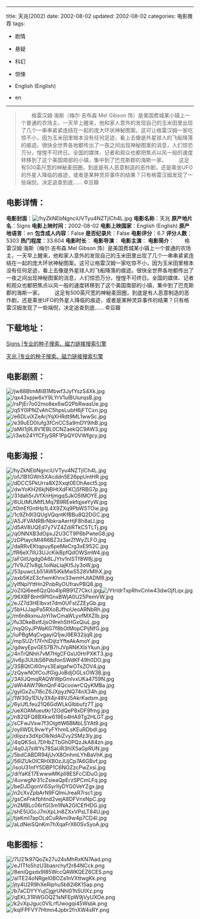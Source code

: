 
---
title: 天兆(2002)
date: 2002-08-02
updated: 2002-08-02
categories: 电影推荐
tags:
- 剧情
- 悬疑
- 科幻
- 惊悚

- English (English)
- en
---


> 　　格雷汉姆·海斯（梅尔·吉布森 Mel Gibson 饰）是美国费城某小镇上一个普通的农场主，一天早上醒来，他和家人意外的发现自己的玉米田里出现了几个一串串紧紧连结在一起的庞大环状神秘图案。这可让格雷汉姆一家吃惊不小，因为玉米田里根本没有任何足迹，看上去像是外星球人的飞船降落的痕迹。很快全世界各地都传出了一夜之间出现神秘图案的消息，人们惊恐万分，惶惶不可终日。全国的媒体、记者和观众也都把焦点以风一般的速度转移到了这个美国南部的小镇，集中到了巴克斯郡的海斯一家。 　　这足有500英尺宽的神秘麦田圈，到底是有人恶意制造的恶作剧，还是乘坐UFO的外星人降临的痕迹，或者是某种灵异事件的结果？只有格雷汉姆发现了一些端倪，决定追查到底...... ©豆瓣

## **电影详情**：

**电影封面**：<img src="https://image.tmdb.org/t/p/w200/hyZkNEbNgnciUVTyu4NZTjlCh4L.jpg" alt="/hyZkNEbNgnciUVTyu4NZTjlCh4L.jpg" title="/hyZkNEbNgnciUVTyu4NZTjlCh4L.jpg">
**电影名称**：天兆
**原产地片名**：Signs
**电影上映时间**：2002-08-02
**电影上映国家**：English (English)
**原产地语言**：en
**包含成人内容**：False
**是否纪录片**：False
**电影评分**：6.7
**评分人数**：5303
**热门程度**：33.604
**电影时长**：
**电影导演**：
**电影主演**：
**电影简介**：　　格雷汉姆·海斯（梅尔·吉布森 Mel Gibson 饰）是美国费城某小镇上一个普通的农场主，一天早上醒来，他和家人意外的发现自己的玉米田里出现了几个一串串紧紧连结在一起的庞大环状神秘图案。这可让格雷汉姆一家吃惊不小，因为玉米田里根本没有任何足迹，看上去像是外星球人的飞船降落的痕迹。很快全世界各地都传出了一夜之间出现神秘图案的消息，人们惊恐万分，惶惶不可终日。全国的媒体、记者和观众也都把焦点以风一般的速度转移到了这个美国南部的小镇，集中到了巴克斯郡的海斯一家。 　　这足有500英尺宽的神秘麦田圈，到底是有人恶意制造的恶作剧，还是乘坐UFO的外星人降临的痕迹，或者是某种灵异事件的结果？只有格雷汉姆发现了一些端倪，决定追查到底...... ©豆瓣

## **下载地址**：
[Signs |专业的种子搜索、磁力链接搜索引擎](https://movie.amd794.com:2083/?search=Signs&ordering=&mode=match_phrase&page_size=10&page=1)

[天兆 |专业的种子搜索、磁力链接搜索引擎](https://movie.amd794.com:2083/?search=%E5%A4%A9%E5%85%86&ordering=&mode=match_phrase&page_size=10&page=1)
 

## **电影剧照**：
<img src="https://image.tmdb.org/t/p/original/jw88BtmMliB1Mbwf3JyfYszS4Xk.jpg" alt="/jw88BtmMliB1Mbwf3JyfYszS4Xk.jpg" title="/jw88BtmMliB1Mbwf3JyfYszS4Xk.jpg"><img src="https://image.tmdb.org/t/p/original/qx43xpjw6xY9LYrV1uIBUiurqsB.jpg" alt="/qx43xpjw6xY9LYrV1uIBUiurqsB.jpg" title="/qx43xpjw6xY9LYrV1uIBUiurqsB.jpg"><img src="https://image.tmdb.org/t/p/original/rsPjEr7o02mo8ex6wD2PbRwasUe.jpg" alt="/rsPjEr7o02mo8ex6wD2PbRwasUe.jpg" title="/rsPjEr7o02mo8ex6wD2PbRwasUe.jpg"><img src="https://image.tmdb.org/t/p/original/q5Y0IPNZvAhC5hpsLubH6jFTCxn.jpg" alt="/q5Y0IPNZvAhC5hpsLubH6jFTCxn.jpg" title="/q5Y0IPNZvAhC5hpsLubH6jFTCxn.jpg"><img src="https://image.tmdb.org/t/p/original/e6DLviXZeArjYqXHRdt9ML1wwSc.jpg" alt="/e6DLviXZeArjYqXHRdt9ML1wwSc.jpg" title="/e6DLviXZeArjYqXHRdt9ML1wwSc.jpg"><img src="https://image.tmdb.org/t/p/original/e39uED0Iufg3fCnCCSa9mDY9ihB.jpg" alt="/e39uED0Iufg3fCnCCSa9mDY9ihB.jpg" title="/e39uED0Iufg3fCnCCSa9mDY9ihB.jpg"><img src="https://image.tmdb.org/t/p/original/aMiI1j9L8V1EBL0CNZaekQC9AW3.jpg" alt="/aMiI1j9L8V1EBL0CNZaekQC9AW3.jpg" title="/aMiI1j9L8V1EBL0CNZaekQC9AW3.jpg"><img src="https://image.tmdb.org/t/p/original/i3wb24YfCFjySRF1PpQY0VWfgcy.jpg" alt="/i3wb24YfCFjySRF1PpQY0VWfgcy.jpg" title="/i3wb24YfCFjySRF1PpQY0VWfgcy.jpg">

## **电影海报**：
<img src="https://image.tmdb.org/t/p/original/hyZkNEbNgnciUVTyu4NZTjlCh4L.jpg" alt="/hyZkNEbNgnciUVTyu4NZTjlCh4L.jpg" title="/hyZkNEbNgnciUVTyu4NZTjlCh4L.jpg"><img src="https://image.tmdb.org/t/p/original/ofJ1B1GWn5XAcddn5E26ppUntHR.jpg" alt="/ofJ1B1GWn5XAcddn5E26ppUntHR.jpg" title="/ofJ1B1GWn5XAcddn5E26ppUntHR.jpg"><img src="https://image.tmdb.org/t/p/original/dDCC5PkUrra8X2Xxqt0EOhAect5.jpg" alt="/dDCC5PkUrra8X2Xxqt0EOhAect5.jpg" title="/dDCC5PkUrra8X2Xxqt0EOhAect5.jpg"><img src="https://image.tmdb.org/t/p/original/dwYoKH26kjNBHtXdFKCj5fRBG7p.jpg" alt="/dwYoKH26kjNBHtXdFKCj5fRBG7p.jpg" title="/dwYoKH26kjNBHtXdFKCj5fRBG7p.jpg"><img src="https://image.tmdb.org/t/p/original/31dah5rJVfXnHjmgqSJkO5IMOYE.jpg" alt="/31dah5rJVfXnHjmgqSJkO5IMOYE.jpg" title="/31dah5rJVfXnHjmgqSJkO5IMOYE.jpg"><img src="https://image.tmdb.org/t/p/original/6ULtMUMtfLMq7B9REekfqjseYyW.jpg" alt="/6ULtMUMtfLMq7B9REekfqjseYyW.jpg" title="/6ULtMUMtfLMq7B9REekfqjseYyW.jpg"><img src="https://image.tmdb.org/t/p/original/t0mEfGntHp1L4X9ZXq9PbWSTOie.jpg" alt="/t0mEfGntHp1L4X9ZXq9PbWSTOie.jpg" title="/t0mEfGntHp1L4X9ZXq9PbWSTOie.jpg"><img src="https://image.tmdb.org/t/p/original/1c9Zh9l3QUgVQqntKfBBu8Q2DGC.jpg" alt="/1c9Zh9l3QUgVQqntKfBBu8Q2DGC.jpg" title="/1c9Zh9l3QUgVQqntKfBBu8Q2DGC.jpg"><img src="https://image.tmdb.org/t/p/original/A5JFVANRBrNbkraAerHjF8h8aLI.jpg" alt="/A5JFVANRBrNbkraAerHjF8h8aLI.jpg" title="/A5JFVANRBrNbkraAerHjF8h8aLI.jpg"><img src="https://image.tmdb.org/t/p/original/d5AV8UQEd7y7VZ4ZdiRTkC5TLTj.jpg" alt="/d5AV8UQEd7y7VZ4ZdiRTkC5TLTj.jpg" title="/d5AV8UQEd7y7VZ4ZdiRTkC5TLTj.jpg"><img src="https://image.tmdb.org/t/p/original/qONNXB3dOpxJ2U3CT9P6bPwteG8.jpg" alt="/qONNXB3dOpxJ2U3CT9P6bPwteG8.jpg" title="/qONNXB3dOpxJ2U3CT9P6bPwteG8.jpg"><img src="https://image.tmdb.org/t/p/original/zDPlaycMI4R6BZ3z3arZfWyZLFO.jpg" alt="/zDPlaycMI4R6BZ3z3arZfWyZLFO.jpg" title="/zDPlaycMI4R6BZ3z3arZfWyZLFO.jpg"><img src="https://image.tmdb.org/t/p/original/daRRvEKtqpuy6peMeCrg3xE952C.jpg" alt="/daRRvEKtqpuy6peMeCrg3xE952C.jpg" title="/daRRvEKtqpuy6peMeCrg3xE952C.jpg"><img src="https://image.tmdb.org/t/p/original/fR6eX7IlU3UJcKikBpfQdOWSmW4.jpg" alt="/fR6eX7IlU3UJcKikBpfQdOWSmW4.jpg" title="/fR6eX7IlU3UJcKikBpfQdOWSmW4.jpg"><img src="https://image.tmdb.org/t/p/original/aFGitUgdg0A6LJYtv1nISTf8W8j.jpg" alt="/aFGitUgdg0A6LJYtv1nISTf8W8j.jpg" title="/aFGitUgdg0A6LJYtv1nISTf8W8j.jpg"><img src="https://image.tmdb.org/t/p/original/1V9JZ1v8gL1oiNaLlajKt5Jy3oW.jpg" alt="/1V9JZ1v8gL1oiNaLlajKt5Jy3oW.jpg" title="/1V9JZ1v8gL1oiNaLlajKt5Jy3oW.jpg"><img src="https://image.tmdb.org/t/p/original/53puwcLb51AW5iKkMwS528VMlhX.jpg" alt="/53puwcLb51AW5iKkMwS528VMlhX.jpg" title="/53puwcLb51AW5iKkMwS528VMlhX.jpg"><img src="https://image.tmdb.org/t/p/original/axb5KzE3cfwmKhnx33wmHJtADM8.jpg" alt="/axb5KzE3cfwmKhnx33wmHJtADM8.jpg" title="/axb5KzE3cfwmKhnx33wmHJtADM8.jpg"><img src="https://image.tmdb.org/t/p/original/ylfNpIYttHn2PobRyOUfravPBQ8.jpg" alt="/ylfNpIYttHn2PobRyOUfravPBQ8.jpg" title="/ylfNpIYttHn2PobRyOUfravPBQ8.jpg"><img src="https://image.tmdb.org/t/p/original/oZIQi6ee6QzQIo4IpRB91Z7Ckcl.jpg" alt="/oZIQi6ee6QzQIo4IpRB91Z7Ckcl.jpg" title="/oZIQi6ee6QzQIo4IpRB91Z7Ckcl.jpg"><img src="https://image.tmdb.org/t/p/original/YtrIdrTxpRhvCnlw43dwOjfLqx.jpg" alt="/YtrIdrTxpRhvCnlw43dwOjfLqx.jpg" title="/YtrIdrTxpRhvCnlw43dwOjfLqx.jpg"><img src="https://image.tmdb.org/t/p/original/96XBFBnH9PlGnxBWjA0U25PemVW.jpg" alt="/96XBFBnH9PlGnxBWjA0U25PemVW.jpg" title="/96XBFBnH9PlGnxBWjA0U25PemVW.jpg"><img src="https://image.tmdb.org/t/p/original/eJZ7d3HEIbvxt7dm0UFstZZEyGb.jpg" alt="/eJZ7d3HEIbvxt7dm0UFstZZEyGb.jpg" title="/eJZ7d3HEIbvxt7dm0UFstZZEyGb.jpg"><img src="https://image.tmdb.org/t/p/original/5bHJJapPa5RXoBJfhoUeoARNbRh.jpg" alt="/5bHJJapPa5RXoBJfhoUeoARNbRh.jpg" title="/5bHJJapPa5RXoBJfhoUeoARNbRh.jpg"><img src="https://image.tmdb.org/t/p/original/m6n8kxnuJoYi1wCmaWLyxfMXZIb.jpg" alt="/m6n8kxnuJoYi1wCmaWLyxfMXZIb.jpg" title="/m6n8kxnuJoYi1wCmaWLyxfMXZIb.jpg"><img src="https://image.tmdb.org/t/p/original/fu3DkeBxtfJjsO9rehStHGxQiuL.jpg" alt="/fu3DkeBxtfJjsO9rehStHGxQiuL.jpg" title="/fu3DkeBxtfJjsO9rehStHGxQiuL.jpg"><img src="https://image.tmdb.org/t/p/original/nqQGyJPWaKG7f8bGtMopCPijNfG.jpg" alt="/nqQGyJPWaKG7f8bGtMopCPijNfG.jpg" title="/nqQGyJPWaKG7f8bGtMopCPijNfG.jpg"><img src="https://image.tmdb.org/t/p/original/iuPBgMqCvgayiQ1jwJ9ER32ijqR.jpg" alt="/iuPBgMqCvgayiQ1jwJ9ER32ijqR.jpg" title="/iuPBgMqCvgayiQ1jwJ9ER32ijqR.jpg"><img src="https://image.tmdb.org/t/p/original/mpSUZr17FrhIDijtzYfteAkAmoY.jpg" alt="/mpSUZr17FrhIDijtzYfteAkAmoY.jpg" title="/mpSUZr17FrhIDijtzYfteAkAmoY.jpg"><img src="https://image.tmdb.org/t/p/original/gdwyEpvGE57B7hJVpRNKXlxYkun.jpg" alt="/gdwyEpvGE57B7hJVpRNKXlxYkun.jpg" title="/gdwyEpvGE57B7hJVpRNKXlxYkun.jpg"><img src="https://image.tmdb.org/t/p/original/4nTrQNhh7vM7HgCFGsU0HrPXKT3.jpg" alt="/4nTrQNhh7vM7HgCFGsU0HrPXKT3.jpg" title="/4nTrQNhh7vM7HgCFGsU0HrPXKT3.jpg"><img src="https://image.tmdb.org/t/p/original/iv6p3UUbS6PdsfonSWdKF49h0DO.jpg" alt="/iv6p3UUbS6PdsfonSWdKF49h0DO.jpg" title="/iv6p3UUbS6PdsfonSWdKF49h0DO.jpg"><img src="https://image.tmdb.org/t/p/original/3SBQtCi60nys3EaIgafwOTsZOV4.jpg" alt="/3SBQtCi60nys3EaIgafwOTsZOV4.jpg" title="/3SBQtCi60nys3EaIgafwOTsZOV4.jpg"><img src="https://image.tmdb.org/t/p/original/zQywNOfCoJfGigJoBdjOGLsOW38.jpg" alt="/zQywNOfCoJfGigJoBdjOGLsOW38.jpg" title="/zQywNOfCoJfGigJoBdjOGLsOW38.jpg"><img src="https://image.tmdb.org/t/p/original/3AIIJQmqRAQWWpGmIvxUKa4759N.jpg" alt="/3AIIJQmqRAQWWpGmIvxUKa4759N.jpg" title="/3AIIJQmqRAQWWpGmIvxUKa4759N.jpg"><img src="https://image.tmdb.org/t/p/original/aWi4AW79knQnF4QcoowrCQyKMBa.jpg" alt="/aWi4AW79knQnF4QcoowrCQyKMBa.jpg" title="/aWi4AW79knQnF4QcoowrCQyKMBa.jpg"><img src="https://image.tmdb.org/t/p/original/gyIGxZu7l8cZ6JXpyzNQ74nX34h.jpg" alt="/gyIGxZu7l8cZ6JXpyzNQ74nX34h.jpg" title="/gyIGxZu7l8cZ6JXpyzNQ74nX34h.jpg"><img src="https://image.tmdb.org/t/p/original/1W3Qy1DUy3X4jr48VJ5AkrKadsm.jpg" alt="/1W3Qy1DUy3X4jr48VJ5AkrKadsm.jpg" title="/1W3Qy1DUy3X4jr48VJ5AkrKadsm.jpg"><img src="https://image.tmdb.org/t/p/original/6yIJfLfeu21Q6GdWLkGIbbufz7T.jpg" alt="/6yIJfLfeu21Q6GdWLkGIbbufz7T.jpg" title="/6yIJfLfeu21Q6GdWLkGIbbufz7T.jpg"><img src="https://image.tmdb.org/t/p/original/ueXOAMueutkr12OdQeP8xDF9fmg.jpg" alt="/ueXOAMueutkr12OdQeP8xDF9fmg.jpg" title="/ueXOAMueutkr12OdQeP8xDF9fmg.jpg"><img src="https://image.tmdb.org/t/p/original/n82QFQ8BXkw619Eo4HA9Tg2HLGT.jpg" alt="/n82QFQ8BXkw619Eo4HA9Tg2HLGT.jpg" title="/n82QFQ8BXkw619Eo4HA9Tg2HLGT.jpg"><img src="https://image.tmdb.org/t/p/original/sCFwJVsw7f3OlgttW6BMbLSYAt9.jpg" alt="/sCFwJVsw7f3OlgttW6BMbLSYAt9.jpg" title="/sCFwJVsw7f3OlgttW6BMbLSYAt9.jpg"><img src="https://image.tmdb.org/t/p/original/oyllWDL9vwYyFYhmILsKEuRDbdI.jpg" alt="/oyllWDL9vwYyFYhmILsKEuRDbdI.jpg" title="/oyllWDL9vwYyFYhmILsKEuRDbdI.jpg"><img src="https://image.tmdb.org/t/p/original/diipzx3dXpOlkNdAiZvy2SMz3Iy.jpg" alt="/diipzx3dXpOlkNdAiZvy2SMz3Iy.jpg" title="/diipzx3dXpOlkNdAiZvy2SMz3Iy.jpg"><img src="https://image.tmdb.org/t/p/original/4qQKSoL7DHbZTbGh0PQzJkA84zn.jpg" alt="/4qQKSoL7DHbZTbGh0PQzJkA84zn.jpg" title="/4qQKSoL7DHbZTbGh0PQzJkA84zn.jpg"><img src="https://image.tmdb.org/t/p/original/4q0Jj7sWYs78SaUR3hlX5aGpRUN.jpg" alt="/4q0Jj7sWYs78SaUR3hlX5aGpRUN.jpg" title="/4q0Jj7sWYs78SaUR3hlX5aGpRUN.jpg"><img src="https://image.tmdb.org/t/p/original/5bdCABDR94jUvX8OnhmLYhBaVhK.jpg" alt="/5bdCABDR94jUvX8OnhmLYhBaVhK.jpg" title="/5bdCABDR94jUvX8OnhmLYhBaVhK.jpg"><img src="https://image.tmdb.org/t/p/original/56lZUkOlCRHXB0zJUjCp7A6GBvf.jpg" alt="/56lZUkOlCRHXB0zJUjCp7A6GBvf.jpg" title="/56lZUkOlCRHXB0zJUjCp7A6GBvf.jpg"><img src="https://image.tmdb.org/t/p/original/isoU31nfY5DBP1C6NOZzcPwZxsi.jpg" alt="/isoU31nfY5DBP1C6NOZzcPwZxsi.jpg" title="/isoU31nfY5DBP1C6NOZzcPwZxsi.jpg"><img src="https://image.tmdb.org/t/p/original/diYaKE17EwwwMKpIl8ESFcClDuO.jpg" alt="/diYaKE17EwwwMKpIl8ESFcClDuO.jpg" title="/diYaKE17EwwwMKpIl8ESFcClDuO.jpg"><img src="https://image.tmdb.org/t/p/original/4uvwgNr31cZsieaQpErzSPCmLFq.jpg" alt="/4uvwgNr31cZsieaQpErzSPCmLFq.jpg" title="/4uvwgNr31cZsieaQpErzSPCmLFq.jpg"><img src="https://image.tmdb.org/t/p/original/beDJDgonVi5SyrIlyDYG0VeYZgx.jpg" alt="/beDJDgonVi5SyrIlyDYG0VeYZgx.jpg" title="/beDJDgonVi5SyrIlyDYG0VeYZgx.jpg"><img src="https://image.tmdb.org/t/p/original/n2cXvZpbArN9FQlmiJreaR7rsc1.jpg" alt="/n2cXvZpbArN9FQlmiJreaR7rsc1.jpg" title="/n2cXvZpbArN9FQlmiJreaR7rsc1.jpg"><img src="https://image.tmdb.org/t/p/original/gsCeFnkfbhtnd2vejA8DFVnxNpC.jpg" alt="/gsCeFnkfbhtnd2vejA8DFVnxNpC.jpg" title="/gsCeFnkfbhtnd2vejA8DFVnxNpC.jpg"><img src="https://image.tmdb.org/t/p/original/n2MBLc06rfGl3m1lNA2GICEfHDG.jpg" alt="/n2MBLc06rfGl3m1lNA2GICEfHDG.jpg" title="/n2MBLc06rfGl3m1lNA2GICEfHDG.jpg"><img src="https://image.tmdb.org/t/p/original/shE5UGcJ7mXpLIn8ZXxVPsLT84U.jpg" alt="/shE5UGcJ7mXpLIn8ZXxVPsLT84U.jpg" title="/shE5UGcJ7mXpLIn8ZXxVPsLT84U.jpg"><img src="https://image.tmdb.org/t/p/original/tjeKmI7apOLdCuRAmi9w4p7CD4I.jpg" alt="/tjeKmI7apOLdCuRAmi9w4p7CD4I.jpg" title="/tjeKmI7apOLdCuRAmi9w4p7CD4I.jpg"><img src="https://image.tmdb.org/t/p/original/aLdNeiSQnKm7hXqaFrX60SvSyoA.jpg" alt="/aLdNeiSQnKm7hXqaFrX60SvSyoA.jpg" title="/aLdNeiSQnKm7hXqaFrX60SvSyoA.jpg">

## **电影图标**：
<img src="https://image.tmdb.org/t/p/original/7U21k97QoZk27u24sMhRxKN7Aad.png" alt="/7U21k97QoZk27u24sMhRxKN7Aad.png" title="/7U21k97QoZk27u24sMhRxKN7Aad.png"><img src="https://image.tmdb.org/t/p/original/eJ1Tfo5hzU3basrchyf2r84NCck.png" alt="/eJ1Tfo5hzU3basrchyf2r84NCck.png" title="/eJ1Tfo5hzU3basrchyf2r84NCck.png"><img src="https://image.tmdb.org/t/p/original/8eniQgxdx9l85WccQAWKQEZ6CES.png" alt="/8eniQgxdx9l85WccQAWKQEZ6CES.png" title="/8eniQgxdx9l85WccQAWKQEZ6CES.png"><img src="https://image.tmdb.org/t/p/original/aITE24oNRgel0BOZa1nVXttwgKk.png" alt="/aITE24oNRgel0BOZa1nVXttwgKk.png" title="/aITE24oNRgel0BOZa1nVXttwgKk.png"><img src="https://image.tmdb.org/t/p/original/jty4U2R9hXeRiphu5b82i6K15ap.png" alt="/jty4U2R9hXeRiphu5b82i6K15ap.png" title="/jty4U2R9hXeRiphu5b82i6K15ap.png"><img src="https://image.tmdb.org/t/p/original/b7aCDYYYujCjgjrUNhI01h5UIXz.png" alt="/b7aCDYYYujCjgjrUNhI01h5UIXz.png" title="/b7aCDYYYujCjgjrUNhI01h5UIXz.png"><img src="https://image.tmdb.org/t/p/original/qEKL31RWGOQZ1sNFEpW9jVyUXOe.png" alt="/qEKL31RWGOQZ1sNFEpW9jVyUXOe.png" title="/qEKL31RWGOQZ1sNFEpW9jVyUXOe.png"><img src="https://image.tmdb.org/t/p/original/k2vXpJguc0VILrfUwogqi45Wsbk.png" alt="/k2vXpJguc0VILrfUwogqi45Wsbk.png" title="/k2vXpJguc0VILrfUwogqi45Wsbk.png"><img src="https://image.tmdb.org/t/p/original/kqIFPFVY7Htmn4Jpbr2fnXW4sRY.png" alt="/kqIFPFVY7Htmn4Jpbr2fnXW4sRY.png" title="/kqIFPFVY7Htmn4Jpbr2fnXW4sRY.png">
